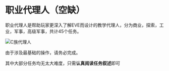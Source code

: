 # 职业代理人（空缺）

职业代理人是帮助玩家更深入了解EVE而设计的教学代理人，分为商业，探索，工业，军事，高级军事，共计45个任务。

![C&#x65CF;&#x4EE3;&#x7406;&#x4EBA;](https://github.com/YunYuyuko/Fored/tree/8d1cf07bcc7d93b307afa258f4bd500fa6959b9f/.gitbook/assets/snipaste_2020-08-15_18-38-03.png)

由于涉及最基础的操作，请务必完成。

其中大部分任务均无太大难度，只需**认真阅读任务叙述**即可

